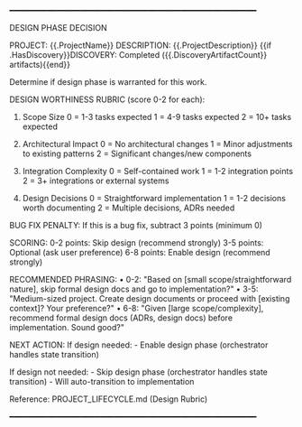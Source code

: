 ━━━━━━━━━━━━━━━━━━━━━━━━━━━━━━━━━━━━━━━━━━━━━━━━━━━━

DESIGN PHASE DECISION

PROJECT: {{.ProjectName}}
DESCRIPTION: {{.ProjectDescription}}
{{if .HasDiscovery}}DISCOVERY: Completed ({{.DiscoveryArtifactCount}} artifacts){{end}}

Determine if design phase is warranted for this work.

DESIGN WORTHINESS RUBRIC (score 0-2 for each):

  1. Scope Size
     0 = 1-3 tasks expected
     1 = 4-9 tasks expected
     2 = 10+ tasks expected

  2. Architectural Impact
     0 = No architectural changes
     1 = Minor adjustments to existing patterns
     2 = Significant changes/new components

  3. Integration Complexity
     0 = Self-contained work
     1 = 1-2 integration points
     2 = 3+ integrations or external systems

  4. Design Decisions
     0 = Straightforward implementation
     1 = 1-2 decisions worth documenting
     2 = Multiple decisions, ADRs needed

BUG FIX PENALTY: If this is a bug fix, subtract 3 points (minimum 0)

SCORING:
  0-2 points: Skip design (recommend strongly)
  3-5 points: Optional (ask user preference)
  6-8 points: Enable design (recommend strongly)

RECOMMENDED PHRASING:
  • 0-2: "Based on [small scope/straightforward nature], skip formal
         design docs and go to implementation?"
  • 3-5: "Medium-sized project. Create design documents or proceed
         with [existing context]? Your preference?"
  • 6-8: "Given [large scope/complexity], recommend formal design docs
         (ADRs, design docs) before implementation. Sound good?"

NEXT ACTION:
  If design needed:
    - Enable design phase (orchestrator handles state transition)

  If design not needed:
    - Skip design phase (orchestrator handles state transition)
    - Will auto-transition to implementation

Reference: PROJECT_LIFECYCLE.md (Design Rubric)

━━━━━━━━━━━━━━━━━━━━━━━━━━━━━━━━━━━━━━━━━━━━━━━━━━━━
